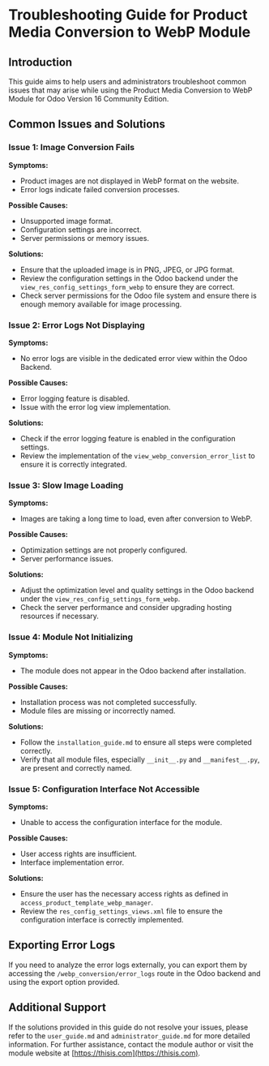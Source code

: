 # Troubleshooting Guide for Product Media Conversion to WebP Module

## Introduction
This guide aims to help users and administrators troubleshoot common issues that may arise while using the Product Media Conversion to WebP Module for Odoo Version 16 Community Edition.

## Common Issues and Solutions

### Issue 1: Image Conversion Fails
**Symptoms:**
- Product images are not displayed in WebP format on the website.
- Error logs indicate failed conversion processes.

**Possible Causes:**
- Unsupported image format.
- Configuration settings are incorrect.
- Server permissions or memory issues.

**Solutions:**
- Ensure that the uploaded image is in PNG, JPEG, or JPG format.
- Review the configuration settings in the Odoo backend under the `view_res_config_settings_form_webp` to ensure they are correct.
- Check server permissions for the Odoo file system and ensure there is enough memory available for image processing.

### Issue 2: Error Logs Not Displaying
**Symptoms:**
- No error logs are visible in the dedicated error view within the Odoo Backend.

**Possible Causes:**
- Error logging feature is disabled.
- Issue with the error log view implementation.

**Solutions:**
- Check if the error logging feature is enabled in the configuration settings.
- Review the implementation of the `view_webp_conversion_error_list` to ensure it is correctly integrated.

### Issue 3: Slow Image Loading
**Symptoms:**
- Images are taking a long time to load, even after conversion to WebP.

**Possible Causes:**
- Optimization settings are not properly configured.
- Server performance issues.

**Solutions:**
- Adjust the optimization level and quality settings in the Odoo backend under the `view_res_config_settings_form_webp`.
- Check the server performance and consider upgrading hosting resources if necessary.

### Issue 4: Module Not Initializing
**Symptoms:**
- The module does not appear in the Odoo backend after installation.

**Possible Causes:**
- Installation process was not completed successfully.
- Module files are missing or incorrectly named.

**Solutions:**
- Follow the `installation_guide.md` to ensure all steps were completed correctly.
- Verify that all module files, especially `__init__.py` and `__manifest__.py`, are present and correctly named.

### Issue 5: Configuration Interface Not Accessible
**Symptoms:**
- Unable to access the configuration interface for the module.

**Possible Causes:**
- User access rights are insufficient.
- Interface implementation error.

**Solutions:**
- Ensure the user has the necessary access rights as defined in `access_product_template_webp_manager`.
- Review the `res_config_settings_views.xml` file to ensure the configuration interface is correctly implemented.

## Exporting Error Logs
If you need to analyze the error logs externally, you can export them by accessing the `/webp_conversion/error_logs` route in the Odoo backend and using the export option provided.

## Additional Support
If the solutions provided in this guide do not resolve your issues, please refer to the `user_guide.md` and `administrator_guide.md` for more detailed information. For further assistance, contact the module author or visit the module website at [https://thisis.com](https://thisis.com).